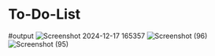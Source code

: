 # To-Do-List

#output
![Screenshot 2024-12-17 165357](https://github.com/user-attachments/assets/33cd9d83-6495-4c43-b393-4f6f8a0d9c00)
![Screenshot (96)](https://github.com/user-attachments/assets/5984f859-e00f-437c-8332-fdfc86562ac0)
![Screenshot (95)](https://github.com/user-attachments/assets/d9a9700f-eacd-4063-b359-41dbe6370ada)
